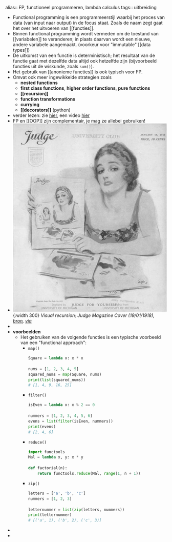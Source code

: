 alias:: FP, functioneel programmeren, lambda calculus
tags:: uitbreiding

- Functional programming is een programmeerstijl waarbij het proces van data (van input naar output) in de focus staat. Zoals de naam zegt gaat het over het uitvoeren van [[functies]].
- Binnen functional programming wordt vermeden om de toestand van [[variabelen]] te veranderen; in plaats daarvan wordt een nieuwe, andere variabele aangemaakt. (voorkeur voor "immutable" [[data types]])
- De uitkomst van een functie is deterministisch; het resultaat van de functie gaat met dezelfde data altijd ook hetzelfde zijn (bijvoorbeeld functies uit de wiskunde, zoals `sum()`).
- Het gebruik van [[anonieme functies]] is ook typisch voor FP.
- Omvat ook meer ingewikkelde strategien zoals
    - **nested functions**
    - **first class functions**, **higher order functions**, **pure functions**
    - **[[recursion]]**
    - **function transformations**
    - **currying**
    - **[[decorators]]** (python)
- verder lezen: zie [hier](https://nl.wikipedia.org/wiki/Functioneel_programmeren), een video [hier](https://www.youtube.com/watch?v=4B24vYj_vaI)
- FP en [[OOP]] zijn complementair, je mag ze allebei gebruiken!
- ![image.jpg](../assets/recursion.jpg){:width 300}
  *Visual recursion; Judge Magazine Cover (19/01/1918), [bron](https://i.pinimg.com/474x/b6/85/2b/b6852b41e5cef4ec7009d615b6770edd--montgomery-james-darcy.jpg), [via](https://commons.wikimedia.org/wiki/File:JudgeMagazine19Jan1918.png)*
-
- **voorbeelden**
    - Het gebruiken van de volgende functies is een typische voorbeeld van een "functional approach":
        - `map()`
          ```python
          Square = lambda x: x * x
          
          nums = [1, 2, 3, 4, 5]
          squared_nums = map(Square, nums)
          print(list(squared_nums))
          # [1, 4, 9, 16, 25]
          ```
        - `filter()`
          ```python
          isEven = lambda x: x % 2 == 0
          
          nummers = [1, 2, 3, 4, 5, 6]
          evens = list(filter(isEven, nummers))
          print(evens)
          # [2, 4, 6]
          ```
        - `reduce()`
          ```python
          import functools
          Mal = lambda x, y: x * y
          
          def factorial(n):
              return functools.reduce(Mal, range(1, n + 1))
          ```
        - `zip()`
          ```python
          letters = ['a', 'b', 'c']
          nummers = [1, 2, 3]
          
          letternummer = list(zip(letters, nummers))
          print(letternummer)
          # [('a', 1), ('b', 2), ('c', 3)]
          ```
-
-